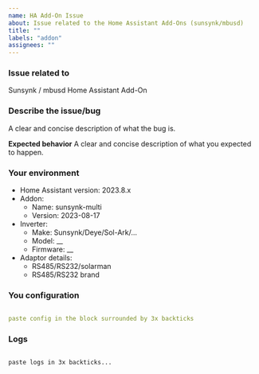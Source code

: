 ```yaml
---
name: HA Add-On Issue
about: Issue related to the Home Assistant Add-Ons (sunsynk/mbusd)
title: ""
labels: "addon"
assignees: ""
---
```


### Issue related to

Sunsynk / mbusd Home Assistant Add-On

### Describe the issue/bug

A clear and concise description of what the bug is.

**Expected behavior**
A clear and concise description of what you expected to happen.

### Your environment

- Home Assistant version: 2023.8.x
- Addon:
  - Name: sunsynk-multi
  - Version: 2023-08-17
- Inverter:
  - Make: Sunsynk/Deye/Sol-Ark/...
  - Model: \_\_
  - Firmware: \_\_
- Adaptor details:
  - RS485/RS232/solarman
  - RS485/RS232 brand

### You configuration

```yaml

paste config in the block surrounded by 3x backticks

```

### Logs

```logs

paste logs in 3x backticks...

```
